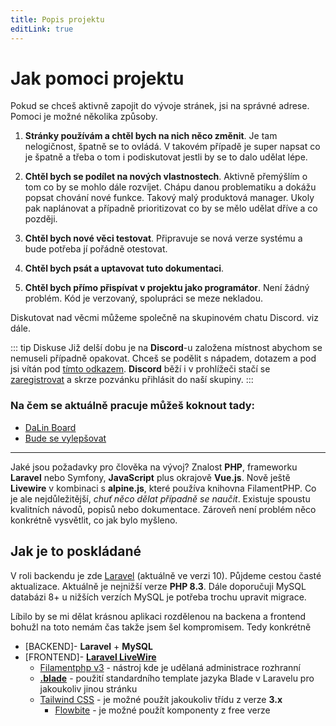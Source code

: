 ```yaml
---
title: Popis projektu
editLink: true
---
```


# Jak pomoci projektu

Pokud se chceš aktivně zapojit do vývoje stránek, jsi na správné adrese. Pomoci je možné několika způsoby.

1. **Stránky používám a chtěl bych na nich něco změnit**. Je tam nelogičnost, špatně se to ovládá. V takovém případě 
je super napsat co je špatně a třeba o tom i podiskutovat jestli by se to dalo udělat lépe.

2. **Chtěl bych se podílet na nových vlastnostech**. Aktivně přemýšlím o tom co by se mohlo dále rozvíjet. Chápu danou problematiku
a dokážu popsat chování nové funkce. Takový malý produktová manager. Ukoly pak naplánovat a případně prioritizovat co by se mělo udělat dříve a co později.

3. **Chtěl bych nové věci testovat**. Připravuje se nová verze systému a bude potřeba jí pořádně otestovat.
4. **Chtěl bych psát a uptavovat tuto dokumentaci**.
5. **Chtěl bych přímo přispívat v projektu jako programátor**. Není žádný problém. Kód je verzovaný, spolupráci se meze nekladou.

Diskutovat nad věcmi můžeme společně na skupinovém chatu Discord. viz dále.

::: tip Diskuse
Již delší dobu je na **Discord**-u založena místnost abychom se nemuseli případně opakovat. Chceš se podělit s nápadem, dotazem a pod jsi
vítán pod [tímto odkazem](https://discord.gg/tVGRPXPF). **Discord** běží i v prohlížeči stačí se [zaregistrovat](https://discord.com/register) a skrze pozvánku přihlásit do naší skupiny.
:::

### Na čem se aktuálně pracuje můžeš koknout tady:
 - [DaLin Board](https://abmadmin.notion.site/e8676dfd5fb9464fbd067255a1eddc65?v=f5e7734bbd5141a9be5ca9729dc659c9&pvs=4)
 - [Bude se vylepšovat](https://abmadmin.notion.site/Bude-se-vylep-ovat-be0adf28b2af45df875f9768e9ac67f8?pvs=4)

-----

Jaké jsou požadavky pro člověka na vývoj? Znalost **PHP**, frameworku **Laravel** nebo Symfony, **JavaScript** plus okrajově **Vue.js**. Nově ještě
**Livewire** v kombinaci s **alpine.js**, které používa knihovna FilamentPHP.
Co je ale nejdůležitější, _chuť něco dělat případně se naučit_. Existuje spoustu kvalitních návodů, popisů nebo dokumentace.
Zároveň není problém něco konkrétně vysvětlit, co jak bylo myšleno.


## Jak je to poskládané

V roli backendu je zde [Laravel](https://laravel.com/) (aktuálně ve verzi 10). Půjdeme cestou časté aktualizace. Aktuálně 
je nejnižší verze **PHP 8.3**. Dále doporučuji MySQL databázi 8+ u nižších verzích MySQL je potřeba trochu upravit migrace.

Líbilo by se mi dělat krásnou aplikaci rozdělenou na backena a frontend bohužl na toto nemám čas takže jsem šel kompromisem.
Tedy konkrétně
 - [BACKEND]- **Laravel** + **MySQL**
 - [FRONTEND]- **[Laravel LiveWire](https://laravel-livewire.com/)** 
   - [Filamentphp v3](https://filamentphp.com/) - nástroj kde je udělaná administrace rozhranní 
   - **[.blade](https://laravel.com/docs/10.x/blade)** - použití standardního template jazyka Blade v Laravelu pro jakoukoliv jinou stránku
   - [Tailwind CSS](https://tailwindcss.com/) - je možné použít jakoukoliv třídu z verze **3.x**
     - [Flowbite](https://flowbite.com/) - je možné použít komponenty z free verze